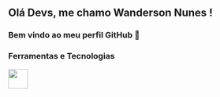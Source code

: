## Olá Devs, me chamo Wanderson Nunes ! 
### Bem vindo ao meu perfil GitHub 👋

### Ferramentas e Tecnologias

<img src="https://cdn.jsdelivr.net/gh/devicons/devicon/icons/git/git-original.svg" width="40" height="40"/>
